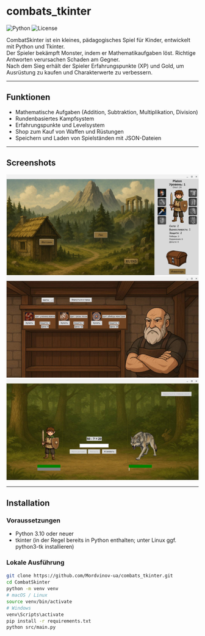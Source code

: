 # combats_tkinter

![Python](https://img.shields.io/badge/python-3.10%2B-blue)
![License](https://img.shields.io/badge/license-MIT-green)

CombatSkinter ist ein kleines, pädagogisches Spiel für Kinder, entwickelt mit Python und Tkinter.  
Der Spieler bekämpft Monster, indem er Mathematikaufgaben löst. Richtige Antworten verursachen Schaden am Gegner.  
Nach dem Sieg erhält der Spieler Erfahrungspunkte (XP) und Gold, um Ausrüstung zu kaufen und Charakterwerte zu verbessern.

---

## Funktionen
- Mathematische Aufgaben (Addition, Subtraktion, Multiplikation, Division)
- Rundenbasiertes Kampfsystem
- Erfahrungspunkte und Levelsystem
- Shop zum Kauf von Waffen und Rüstungen
- Speichern und Laden von Spielständen mit JSON-Dateien

---

## Screenshots
![Screenshot 1](assets/Screenshot_1.png)
![Screenshot 2](assets/Screenshot_2.png)
![Screenshot 3](assets/Screenshot_3.png)

---

## Installation

### Voraussetzungen
- Python 3.10 oder neuer
- tkinter (in der Regel bereits in Python enthalten; unter Linux ggf. python3-tk installieren)

### Lokale Ausführung
```bash
git clone https://github.com/Mordvinov-ua/combats_tkinter.git
cd CombatSkinter
python -m venv venv
# macOS / Linux
source venv/bin/activate
# Windows
venv\Scripts\activate
pip install -r requirements.txt
python src/main.py
